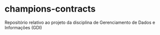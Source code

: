 # champions-contracts
Repositório relativo ao projeto da disciplina de Gerenciamento de Dados e Informações (GDI)
